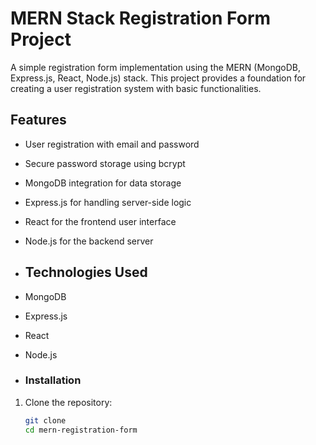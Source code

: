 # MERN Stack Registration Form Project

A simple registration form implementation using the MERN (MongoDB, Express.js, React, Node.js) stack. This project provides a foundation for creating a user registration system with basic functionalities.

## Features
- User registration with email and password
- Secure password storage using bcrypt
- MongoDB integration for data storage
- Express.js for handling server-side logic
- React for the frontend user interface
- Node.js for the backend server

- ## Technologies Used
- MongoDB
- Express.js
- React
- Node.js

- ### Installation
1. Clone the repository:
   ```bash
   git clone 
   cd mern-registration-form
